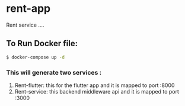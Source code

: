 # rent-app
Rent service ....




## To Run Docker file:
```bash
$ docker-compose up -d
```
### This will generate two services :
   1. Rent-flutter:
      this for the flutter app and it is mapped to port :8000
   2. Rent-service:
      this backend middleware api and it is mapped to port :3000

